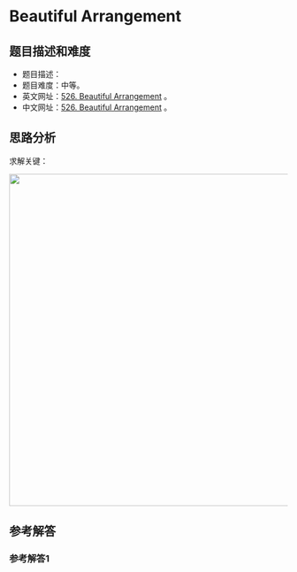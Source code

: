 # Beautiful Arrangement

## 题目描述和难度
+ 题目描述：
+ 题目难度：中等。
+ 英文网址：[526. Beautiful Arrangement](https://leetcode.com/problems/beautiful-arrangement/description/)  。
+ 中文网址：[526. Beautiful Arrangement](https://leetcode-cn.com/problems/beautiful-arrangement/description/)  。
## 思路分析
求解关键：

<img src="https://liweiwei1419.github.io/images/leetcode-solution/" width="600">

## 参考解答
### 参考解答1

```java

```
